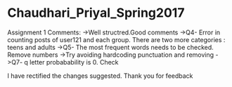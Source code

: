 # Chaudhari_Priyal_Spring2017
Assignment 1 Comments:
->Well structred.Good comments
->Q4- Error in counting posts of user121 and each group. There are two more categories : teens and adults
->Q5- The most frequent words needs to be checked. Remove numbers
->Try avoiding hardcoding punctuation and removing
->Q7- q letter probabability is 0. Check 


I have rectified the changes suggested. Thank you for feedback 